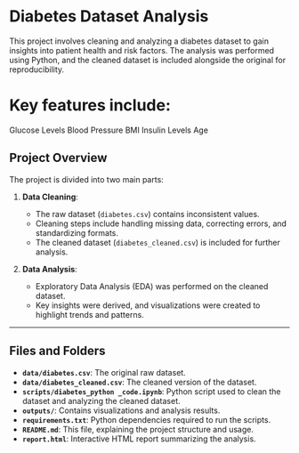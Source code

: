 # Diabetes Dataset Analysis

This project involves cleaning and analyzing a diabetes dataset to gain insights into patient health and risk factors.
The analysis was performed using Python, and the cleaned dataset is included alongside the original for reproducibility.

# Key features include:
Glucose Levels
Blood Pressure
BMI
Insulin Levels
Age

## Project Overview

The project is divided into two main parts:
1. **Data Cleaning**:
   - The raw dataset (`diabetes.csv`) contains inconsistent values.
   - Cleaning steps include handling missing data, correcting errors, and standardizing formats.
   - The cleaned dataset (`diabetes_cleaned.csv`) is included for further analysis.

2. **Data Analysis**:
   - Exploratory Data Analysis (EDA) was performed on the cleaned dataset.
   - Key insights were derived, and visualizations were created to highlight trends and patterns.

---

## Files and Folders

- **`data/diabetes.csv`**: The original raw dataset.
- **`data/diabetes_cleaned.csv`**: The cleaned version of the dataset.
- **`scripts/diabetes_python _code.ipynb`**: Python script used to clean the dataset and analyzing the cleaned dataset.
- **`outputs/`**: Contains visualizations and analysis results.
- **`requirements.txt`**: Python dependencies required to run the scripts.
- **`README.md`**: This file, explaining the project structure and usage.
- **`report.html`**: Interactive HTML report summarizing the analysis.

